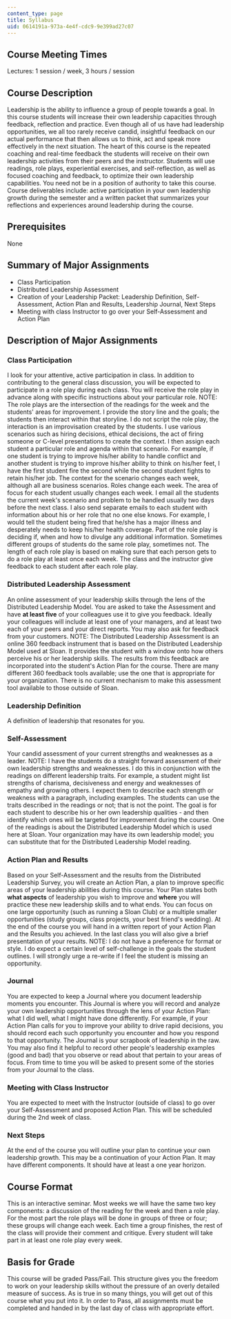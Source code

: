```yaml
---
content_type: page
title: Syllabus
uid: 0614191a-973a-4e4f-cdc9-9e399ad27c07
---
```


Course Meeting Times
--------------------

Lectures: 1 session / week, 3 hours / session

Course Description
------------------

Leadership is the ability to influence a group of people towards a goal. In this course students will increase their own leadership capacities through feedback, reflection and practice. Even though all of us have had leadership opportunities, we all too rarely receive candid, insightful feedback on our actual performance that then allows us to think, act and speak more effectively in the next situation. The heart of this course is the repeated coaching and real-time feedback the students will receive on their own leadership activities from their peers and the instructor. Students will use readings, role plays, experiential exercises, and self-reflection, as well as focused coaching and feedback, to optimize their own leadership capabilities. You need not be in a position of authority to take this course. Course deliverables include: active participation in your own leadership growth during the semester and a written packet that summarizes your reflections and experiences around leadership during the course.

Prerequisites
-------------

None

Summary of Major Assignments
----------------------------

*   Class Participation
*   Distributed Leadership Assessment
*   Creation of your Leadership Packet: Leadership Definition, Self-Assessment, Action Plan and Results, Leadership Journal, Next Steps
*   Meeting with class Instructor to go over your Self-Assessment and Action Plan

Description of Major Assignments
--------------------------------

### Class Participation

I look for your attentive, active participation in class. In addition to contributing to the general class discussion, you will be expected to participate in a role play during each class. You will receive the role play in advance along with specific instructions about your particular role. NOTE: The role plays are the intersection of the readings for the week and the students' areas for improvement. I provide the story line and the goals; the students then interact within that storyline. I do not script the role play, the interaction is an improvisation created by the students. I use various scenarios such as hiring decisions, ethical decisions, the act of firing someone or C-level presentations to create the context. I then assign each student a particular role and agenda within that scenario. For example, if one student is trying to improve his/her ability to handle conflict and another student is trying to improve his/her ability to think on his/her feet, I have the first student fire the second while the second student fights to retain his/her job. The context for the scenario changes each week, although all are business scenarios. Roles change each week. The area of focus for each student usually changes each week. I email all the students the current week's scenario and problem to be handled usually two days before the next class. I also send separate emails to each student with information about his or her role that no one else knows. For example, I would tell the student being fired that he/she has a major illness and desperately needs to keep his/her health coverage. Part of the role play is deciding if, when and how to divulge any additional information. Sometimes different groups of students do the same role play, sometimes not. The length of each role play is based on making sure that each person gets to do a role play at least once each week. The class and the instructor give feedback to each student after each role play. 

### Distributed Leadership Assessment

An online assessment of your leadership skills through the lens of the Distributed Leadership Model. You are asked to take the Assessment and have **at least five** of your colleagues use it to give you feedback. Ideally your colleagues will include at least one of your managers, and at least two each of your peers and your direct reports. You may also ask for feedback from your customers. NOTE: The Distributed Leadership Assessment is an online 360 feedback instrument that is based on the Distributed Leadership Model used at Sloan. It provides the student with a window onto how others perceive his or her leadership skills. The results from this feedback are incorporated into the student's Action Plan for the course. There are many different 360 feedback tools available; use the one that is appropriate for your organization. There is no current mechanism to make this assessment tool available to those outside of Sloan.

### Leadership Definition

A definition of leadership that resonates for you.

### Self-Assessment

Your candid assessment of your current strengths and weaknesses as a leader. NOTE: I have the students do a straight forward assessment of their own leadership strengths and weaknesses. I do this in conjunction with the readings on different leadership traits. For example, a student might list strengths of charisma, decisiveness and energy and weaknesses of empathy and growing others. I expect them to describe each strength or weakness with a paragraph, including examples. The students can use the traits described in the readings or not; that is not the point. The goal is for each student to describe his or her own leadership qualities - and then identify which ones will be targeted for improvement during the course. One of the readings is about the Distributed Leadership Model which is used here at Sloan. Your organization may have its own leadership model; you can substitute that for the Distributed Leadership Model reading.

### Action Plan and Results

Based on your Self-Assessment and the results from the Distributed Leadership Survey, you will create an Action Plan, a plan to improve specific areas of your leadership abilities during this course. Your Plan states both **what aspects** of leadership you wish to improve and **where** you will practice these new leadership skills and to what ends. You can focus on one large opportunity (such as running a Sloan Club) or a multiple smaller opportunities (study groups, class projects, your best friend's wedding). At the end of the course you will hand in a written report of your Action Plan and the Results you achieved. In the last class you will also give a brief presentation of your results. NOTE: I do not have a preference for format or style. I do expect a certain level of self-challenge in the goals the student outlines. I will strongly urge a re-write if I feel the student is missing an opportunity.

### Journal

You are expected to keep a Journal where you document leadership moments you encounter. This Journal is where you will record and analyze your own leadership opportunities through the lens of your Action Plan: what I did well, what I might have done differently. For example, if your Action Plan calls for you to improve your ability to drive rapid decisions, you should record each such opportunity you encounter and how you respond to that opportunity. The Journal is your scrapbook of leadership in the raw. You may also find it helpful to record other people's leadership examples (good and bad) that you observe or read about that pertain to your areas of focus. From time to time you will be asked to present some of the stories from your Journal to the class.

### Meeting with Class Instructor

You are expected to meet with the Instructor (outside of class) to go over your Self-Assessment and proposed Action Plan. This will be scheduled during the 2nd week of class.

### Next Steps

At the end of the course you will outline your plan to continue your own leadership growth. This may be a continuation of your Action Plan. It may have different components. It should have at least a one year horizon.

Course Format
-------------

This is an interactive seminar. Most weeks we will have the same two key components: a discussion of the reading for the week and then a role play. For the most part the role plays will be done in groups of three or four; these groups will change each week. Each time a group finishes, the rest of the class will provide their comment and critique. Every student will take part in at least one role play every week.

Basis for Grade
---------------

This course will be graded Pass/Fail. This structure gives you the freedom to work on your leadership skills without the pressure of an overly detailed measure of success. As is true in so many things, you will get out of this course what you put into it. In order to Pass, all assignments must be completed and handed in by the last day of class with appropriate effort.